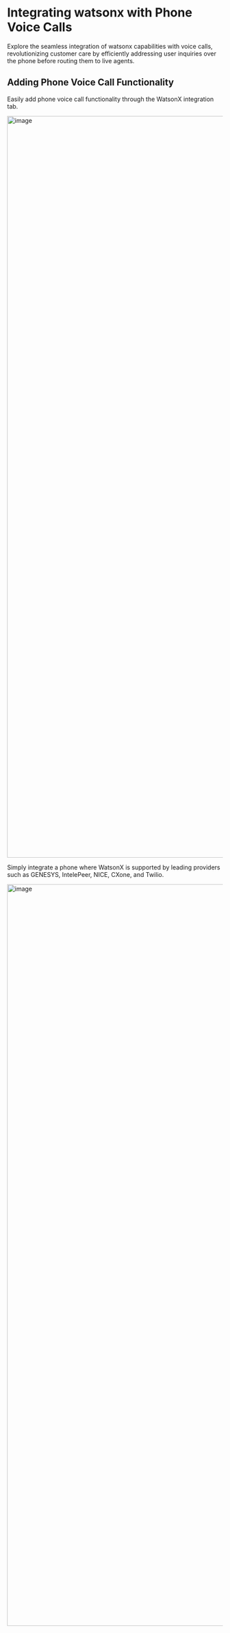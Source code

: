 # Integrating watsonx with Phone Voice Calls
Explore the seamless integration of watsonx capabilities with voice calls, revolutionizing customer care by efficiently addressing user inquiries over the phone before routing them to live agents.


## Adding Phone Voice Call Functionality
Easily add phone voice call functionality through the WatsonX integration tab.


<img width="1728" alt="image" src="https://github.com/Client-Engineering-Indonesia/watsonx-incubation-2/assets/20800128/8be5092e-ca64-4e6c-a967-6f84086605f0">

Simply integrate a phone where WatsonX is supported by leading providers such as GENESYS, IntelePeer, NICE, CXone, and Twilio.


<img width="1728" alt="image" src="https://github.com/Client-Engineering-Indonesia/watsonx-incubation-2/assets/20800128/d6de04f9-6ec5-4569-a2ed-defe47df97ba">





























